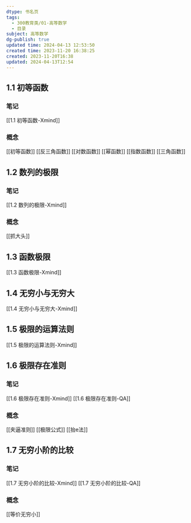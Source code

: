 ```yaml
---
dtype: 书名页
tags:
  - 300教育类/01-高等数学
  - 目录
subject: 高等数学
dg-publish: true
updated time: 2024-04-13 12:53:50
created time: 2023-11-20 16:38:25
created: 2023-11-20T16:38
updated: 2024-04-13T12:54
---
```

## 1.1 初等函数
### 笔记
[[1.1 初等函数-Xmind]]
### 概念
[[初等函数]]
[[反三角函数]]
[[对数函数]]
[[幂函数]]
[[指数函数]]
[[三角函数]]
## 1.2 数列的极限
### 笔记
[[1.2 数列的极限-Xmind]]
### 概念
[[抓大头]]
## 1.3 函数极限
[[1.3 函数极限-Xmind]]
## 1.4 无穷小与无穷大
[[1.4 无穷小与无穷大-Xmind]]
## 1.5 极限的运算法则
[[1.5 极限的运算法则-Xmind]]
## 1.6 极限存在准则
### 笔记
[[1.6 极限存在准则-Xmind]]
[[1.6 极限存在准则-QA]]
### 概念
[[夹逼准则]]
[[极限公式]]
[[抬e法]]
## 1.7 无穷小阶的比较
### 笔记
[[1.7 无穷小阶的比较-Xmind]]
[[1.7 无穷小阶的比较-QA]]
### 概念
[[等价无穷小]]